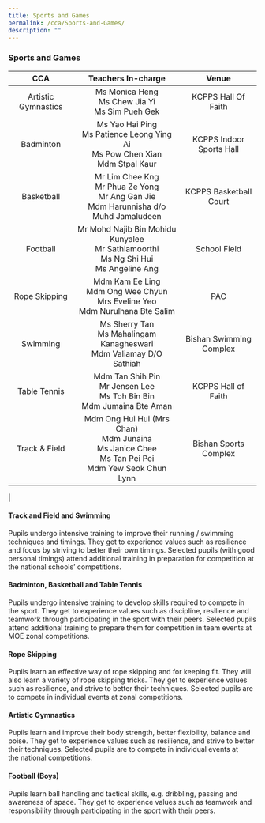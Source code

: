 ```yaml
---
title: Sports and Games
permalink: /cca/Sports-and-Games/
description: ""
---
```

### **Sports and Games**

|CCA | Teachers In-charge | Venue |
|:---:|:---:|:---:|
|  Artistic Gymnastics | Ms Monica Heng<br>Ms Chew Jia Yi<br>Ms Sim Pueh Gek | KCPPS Hall Of Faith |
| Badminton | Ms Yao Hai Ping<br>Ms Patience Leong Ying Ai<br>Ms Pow Chen Xian<br>Mdm Stpal Kaur | KCPPS Indoor Sports Hall |
| Basketball | Mr Lim Chee Kng<br>Mr Phua Ze Yong<br>Mr Ang Gan Jie<br>Mdm Harunnisha d/o Muhd Jamaludeen | KCPPS Basketball Court |
| Football | Mr Mohd Najib Bin Mohidu Kunyalee<br>Mr Sathiamoorthi<br>Ms Ng Shi Hui<br>Ms Angeline Ang | School Field |
| Rope Skipping | Mdm Kam Ee Ling<br>Mdm Ong Wee Chyun<br>Mrs Eveline Yeo<br>Mdm Nurulhana Bte Salim | PAC |
| Swimming | Ms Sherry Tan<br>Ms Mahalingam Kanagheswari<br>Mdm Valiamay D/O Sathiah | Bishan Swimming Complex |
| Table Tennis | Mdm Tan Shih Pin<br>Mr Jensen Lee<br>Ms Toh Bin Bin<br>Mdm Jumaina Bte Aman | KCPPS Hall of Faith |
| Track &amp; Field | Mdm Ong Hui Hui (Mrs Chan)<br>Mdm Junaina<br>Ms Janice Chee<br>Ms Tan Pei Pei<br>Mdm Yew Seok Chun Lynn | Bishan Sports Complex |
|

#### **Track and Field and Swimming**
Pupils undergo intensive training to improve their running / swimming techniques and timings. They get to experience values such as resilience and focus by striving to better their own timings. Selected pupils (with good personal timings) attend additional training in preparation for competition at the national schools’&nbsp;competitions.

#### **Badminton, Basketball and Table Tennis**
Pupils undergo intensive training to develop skills required to compete in the sport. They get to experience values such as discipline, resilience and teamwork through participating in the sport with their peers. Selected pupils attend additional training to prepare them for competition in team events&nbsp;at MOE zonal&nbsp;competitions.

#### **Rope Skipping**
Pupils learn an effective way of rope skipping and for keeping fit. They will also learn a variety of rope skipping tricks.&nbsp;They get to experience values such as resilience, and strive to better their techniques. Selected pupils are to compete in individual events at zonal competitions.

#### **Artistic Gymnastics**
Pupils learn and improve their body strength, better flexibility, balance and poise. They get to experience values such as resilience, and strive to better their techniques. Selected pupils are to compete in individual events at the&nbsp;national competitions.

#### **Football (Boys)**
Pupils learn ball handling and tactical skills, e.g. dribbling, passing and awareness of space. They get to experience values such as teamwork and responsibility through participating in the sport with their peers.